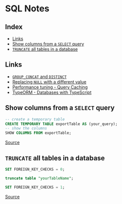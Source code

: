 # SQL Notes

## Index

  - [Links](#links)
  - [Show columns from a `SELECT` query](#show-columns-from-a-select-query)
  - [`TRUNCATE` all tables in a database](#truncate-all-tables-in-a-database)

## Links

  - [`GROUP_CONCAT` and `DISTINCT`](https://stackoverflow.com/questions/3083499/mysql-distinct-on-a-group-concat)
  - [Replacing `NULL` with a different value](https://database.guide/4-ways-to-replace-null-with-a-different-value-in-mysql/)
  - [Performance tuning - Query Caching](https://logicalread.com/2015/09/28/mysql-with-query-caching-mc13/#.Xh9i-nWYXmF)
  - [TypeORM - Databases with TypeScript](https://www.infoq.com/articles/typescript-mysql/)

## Show columns from a `SELECT` query

```sql
-- create a temporary table
CREATE TEMPORARY TABLE exportTable AS (your_query);
-- show the columns
SHOW COLUMNS FROM exportTable;
```
[Source](https://stackoverflow.com/a/38816005/4249875)

## `TRUNCATE` all tables in a database

```sql
SET FOREIGN_KEY_CHECKS = 0;

truncate table "yourTableName";

SET FOREIGN_KEY_CHECKS = 1;
```
[Source](https://stackoverflow.com/a/45597248/4249875)
